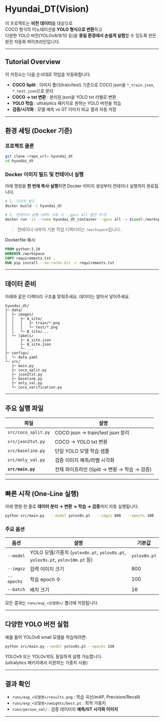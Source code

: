 # Hyundai_DT(Vision) 

이 프로젝트는 **비전 데이터**를 대상으로  
COCO 형식의 어노테이션을 **YOLO 형식으로 변환**하고  
다양한 YOLO 버전(YOLOv8/9/10 등)을 **동일 환경에서 손쉽게 실험**할 수 있도록 만든  
완전 자동화 파이프라인입니다.

---

## Tutorial Overview
이 저장소는 다음 순서대로 작업을 자동화합니다.

- **COCO Split** : 이미지 폴더(train/test) 기준으로 COCO json을 `*_train.json`, `*_test.json`으로 분리  
- **COCO → txt 변환** : 분리된 json을 YOLO txt 라벨로 변환  
- **YOLO 학습** : ultralytics 패키지로 원하는 YOLO 버전을 학습  
- **검증/시각화** : 모델 예측 vs GT 이미지 비교 결과 자동 저장

---

## 환경 세팅 (Docker 기준)

### 프로젝트 클론
```bash
git clone <repo_url> hyundai_dt
cd hyundai_dt
```

### Docker 이미지 빌드 및 컨테이너 실행
아래 명령을 **한 번에 복사·실행**하면 Docker 이미지 생성부터 컨테이너 실행까지 완료됩니다.
```bash
# 1. 이미지 빌드
docker build -t hyundai_dt 

# 2. 컨테이너 실행 (GPU 사용 시 --gpus all 옵션 추가)
docker run -it --name hyundai_dt_container --gpus all -v $(pwd):/workspace hyundai_dt /bin/bash
```

> 컨테이너 내부의 기본 작업 디렉터리는 `/workspace`입니다.

Dockerfile 예시:
```dockerfile
FROM python:3.10
WORKDIR /workspace
COPY requirements.txt .
RUN pip install --no-cache-dir -r requirements.txt
```

---

## 데이터 준비

아래와 같은 디렉터리 구조를 맞춰주세요. 데이터는 알아서 넣어주세요.

```text
hyundai_dt/
├─ data/
│  ├─ images/
│  │   ├─ A_site/
│  │   │   ├─ train/*.png
│  │   │   └─ test/*.png
│  │   └─ B_site/...
│  └─ labels/
│      ├─ A_site.json
│      ├─ B_site.json
│      └─ ...
├─ configs/
│  └─ data.yaml
└─ src/
   ├─ main.py
   ├─ coco_split.py
   ├─ json2txt.py
   ├─ baseline.py
   ├─ only_val.py
   └─ coco_verification.py
```

---

## 주요 실행 파일
| 파일 | 설명 |
|------|------|
| `src/coco_split.py` | COCO json → train/test json 분리 |
| `src/json2txt.py`   | COCO → YOLO txt 변환 |
| `src/baseline.py`   | 단일 YOLO 모델 학습 샘플 |
| `src/only_val.py`   | 검증 이미지 예측/라벨 시각화 |
| **`src/main.py`**   | 전체 파이프라인 (Split → 변환 → 학습 → 검증) |

---

## 빠른 시작 (One-Line 실행)

아래 명령 한 줄로 **데이터 분리 → 변환 → 학습 → 검증**까지 자동 실행됩니다.

```bash
python src/main.py   --model yolov8n.pt   --imgsz 800   --epochs 100   --batch 16
```

### 주요 옵션
| 옵션 | 설명 | 기본값 |
|------|------|------|
| `--model` | YOLO 모델/가중치 (`yolov8n.pt`, `yolov8s.pt`, `yolov9s.pt`, `yolov10m.pt` 등) | `yolov8n.pt` |
| `--imgsz` | 입력 이미지 크기 | 800 |
| `--epochs` | 학습 epoch 수 | 100 |
| `--batch` | 배치 크기 | 16 |

모든 결과는 `runs/exp_<모델명>/` 폴더에 저장됩니다.

---

## 다양한 YOLO 버전 실험
예를 들어 YOLOv8 small 모델을 학습하려면:
```bash
python src/main.py --model yolov8s.pt --epochs 150
```
YOLOv9 또는 YOLOv10도 동일하게 실행 가능합니다.  
(ultralytics 패키지에서 지원하는 가중치 사용)

---

## 결과 확인
- `runs/exp_<모델명>/results.png` : 학습 곡선(mAP, Precision/Recall)
- `runs/exp_<모델명>/weights/best.pt` : 최적 가중치
- `runs/person_val/` : 검증 데이터의 **예측/GT 시각화 이미지**

---

